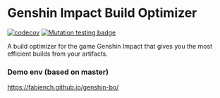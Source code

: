 # Genshin Impact Build Optimizer

[![codecov](https://codecov.io/gh/FabienCH/genshin-bo/branch/master/graph/badge.svg?token=8J0V6BXITX)](https://codecov.io/gh/FabienCH/genshin-bo)
[![Mutation testing badge](https://img.shields.io/endpoint?style=flat&url=https%3A%2F%2Fbadge-api.stryker-mutator.io%2Fgithub.com%2FFabienCH%2Fgenshin-bo%2F0.3.1)](https://dashboard.stryker-mutator.io/reports/github.com/FabienCH/genshin-bo/0.3.1)

A build optimizer for the game Genshin Impact that gives you the most efficient builds from your artifacts.

### Demo env (based on master)

https://fabiench.github.io/genshin-bo/
